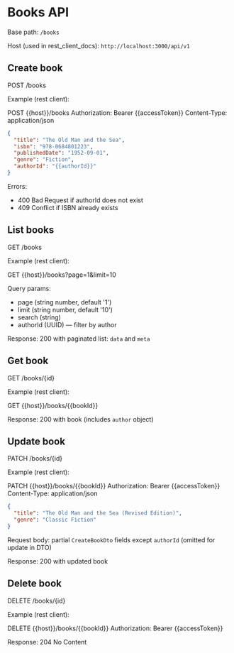 # Books API

Base path: `/books`

Host (used in rest_client_docs): `http://localhost:3000/api/v1`

## Create book

POST /books

Example (rest client):

POST {{host}}/books
Authorization: Bearer {{accessToken}}
Content-Type: application/json

```json
{
  "title": "The Old Man and the Sea",
  "isbn": "978-0684801223",
  "publishedDate": "1952-09-01",
  "genre": "Fiction",
  "authorId": "{{authorId}}"
}
```

Errors:

- 400 Bad Request if authorId does not exist
- 409 Conflict if ISBN already exists

## List books

GET /books

Example (rest client):

GET {{host}}/books?page=1&limit=10

Query params:

- page (string number, default '1')
- limit (string number, default '10')
- search (string)
- authorId (UUID) — filter by author

Response: 200 with paginated list: `data` and `meta`

## Get book

GET /books/{id}

Example (rest client):

GET {{host}}/books/{{bookId}}

Response: 200 with book (includes `author` object)

## Update book

PATCH /books/{id}

Example (rest client):

PATCH {{host}}/books/{{bookId}}
Authorization: Bearer {{accessToken}}
Content-Type: application/json

```json
{
  "title": "The Old Man and the Sea (Revised Edition)",
  "genre": "Classic Fiction"
}
```

Request body: partial `CreateBookDto` fields except `authorId` (omitted for update in DTO)

Response: 200 with updated book

## Delete book

DELETE /books/{id}

Example (rest client):

DELETE {{host}}/books/{{bookId}}
Authorization: Bearer {{accessToken}}

Response: 204 No Content
